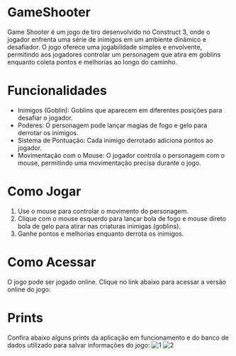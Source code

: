 # GameShooter
Game Shooter é um jogo de tiro desenvolvido no Construct 3, onde o jogador enfrenta uma série de inimigos em um ambiente dinâmico e desafiador. O jogo oferece uma jogabilidade simples e envolvente, permitindo aos jogadores controlar um personagem que atira em goblins enquanto coleta pontos e melhorias ao longo do caminho.

# Funcionalidades
- Inimigos (Goblin): Goblins que aparecem em diferentes posições para desafiar o jogador.
- Poderes: O personagem pode lançar magias de fogo e gelo para derrotar os inimigos.
- Sistema de Pontuação: Cada inimigo derrotado adiciona pontos ao jogador.
- Movimentação com o Mouse: O jogador controla o personagem com o mouse, permitindo uma movimentação precisa durante o jogo.

# Como Jogar
1. Use o mouse para controlar o movimento do personagem.
2. Clique com o mouse esquerdo para lançar bola de fogo e mouse direto bola de gelo para atirar nas criaturas inimigas (goblins).
3. Ganhe pontos e melhorias enquanto derrota os inimigos.

# Como Acessar
O jogo pode ser jogado online. Clique no link abaixo para acessar a versão online do jogo:

# Prints
Confira abaixo alguns prints da aplicação em funcionamento e do banco de dados utilizado para salvar informações do jogo:
![1](https://github.com/user-attachments/assets/5afc59a5-bd0f-4fb7-a1f7-ce83c622950f)
![2](https://github.com/user-attachments/assets/414a3ece-70e9-4f75-82c4-62cc63b71733)

